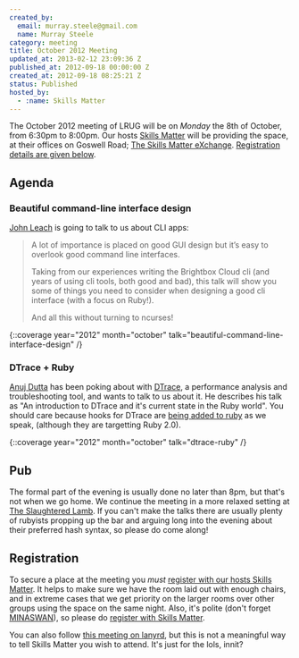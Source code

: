 ```yaml
---
created_by:
  email: murray.steele@gmail.com
  name: Murray Steele
category: meeting
title: October 2012 Meeting
updated_at: 2013-02-12 23:09:36 Z
published_at: 2012-09-18 00:00:00 Z
created_at: 2012-09-18 08:25:21 Z
status: Published
hosted_by:
  - :name: Skills Matter
---
```


The October 2012 meeting of LRUG will be on *Monday* the 8th of October, from 6:30pm to 8:00pm.  Our hosts [Skills Matter](http://skillsmatter.com/) will be providing the space, at their offices on Goswell Road; [The Skills Matter eXchange](http://skillsmatter.com/location-details/design-architecture/484/96).  <a href="#oct12registration">Registration details are given below</a>.

## Agenda

### Beautiful command-line interface design

[John Leach](http://johnleach.co.uk/) is going to talk to us about CLI apps:

> A lot of importance is placed on good GUI design but it’s easy to
> overlook good command line interfaces.
>
> Taking from our experiences writing the Brightbox Cloud cli (and years
> of using cli tools, both good and bad), this talk will show you some of
> things you need to consider when designing a good cli interface (with a
> focus on Ruby!).
>
> And all this without turning to ncurses!

{::coverage year="2012" month="october" talk="beautiful-command-line-interface-design" /}

### DTrace + Ruby

[Anuj Dutta](http://www.andhapp.com/) has been poking about with [DTrace](http://dtrace.org/blogs/), a performance analysis and troubleshooting tool, and wants to talk to us about it.  He describes his talk as "An introduction to DTrace and it's current state in the Ruby world".  You should care because hooks for DTrace are [being added to ruby](http://bugs.ruby-lang.org/issues/2565) as we speak, (although they are targetting Ruby 2.0).

{::coverage year="2012" month="october" talk="dtrace-ruby" /}

## Pub

The formal part of the evening is usually done no later than 8pm, but that's not when we go home.  We continue the meeting in a more relaxed setting at [The Slaughtered Lamb](http://www.theslaughteredlambpub.com/).  If you can't make the talks there are usually plenty of rubyists propping up the bar and arguing long into the evening about their preferred hash syntax, so please do come along!

Registration <a name="oct12registration">&nbsp;</a>
---------------------------------------------------

To secure a place at the meeting you *must* [register with our hosts Skills Matter](http://skillsmatter.com/event-details/home/beautiful-command-line-interface-design).  It helps to make sure we have the room laid out with enough chairs, and in extreme cases that we get priority on the larger rooms over other groups using the space on the same night.  Also, it's polite (don't forget [MINASWAN](http://oreilly.com/ruby/excerpts/ruby-learning-rails/ruby-glossary.html#I_indexterm_d1e32036)), so please do [register with Skills Matter](http://skillsmatter.com/event-details/home/beautiful-command-line-interface-design).

You can also follow [this meeting on lanyrd](http://lanyrd.com/2012/lrug-october/), but this is not a meaningful way to tell Skills Matter you wish to attend.  It's just for the lols, innit?
